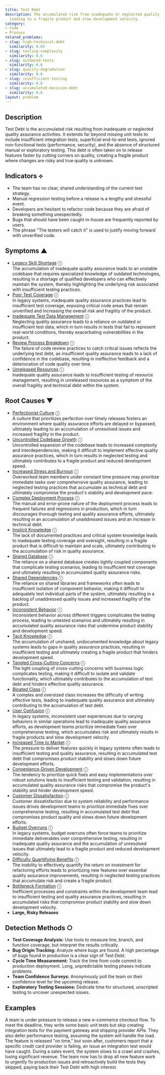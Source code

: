 ```yaml
---
title: Test Debt
description: The accumulated risk from inadequate or neglected quality assurance,
  leading to a fragile product and slow development velocity.
category:
- Code
- Process
related_problems:
- slug: high-technical-debt
  similarity: 0.65
- slug: testing-complexity
  similarity: 0.6
- slug: outdated-tests
  similarity: 0.6
- slug: quality-degradation
  similarity: 0.6
- slug: insufficient-testing
  similarity: 0.6
- slug: accumulated-decision-debt
  similarity: 0.6
layout: problem
---
```


## Description

Test Debt is the accumulated risk resulting from inadequate or neglected quality assurance activities. It extends far beyond missing unit tests to include insufficient integration tests, superficial end-to-end tests, ignored non-functional tests (performance, security), and the absence of structured manual or exploratory testing. This debt is often taken on to release features faster by cutting corners on quality, creating a fragile product where changes are risky and true quality is unknown.


## Indicators ⟡

- The team has no clear, shared understanding of the current test strategy.
- Manual regression testing before a release is a lengthy and stressful event.
- Developers are hesitant to refactor code because they are afraid of breaking something unexpectedly.
- Bugs that should have been caught in-house are frequently reported by users.
- The phrase "The testers will catch it" is used to justify moving forward with unverified code.


## Symptoms ▲

- [Legacy Skill Shortage](legacy-skill-shortage.md) <span class="info-tooltip" title="Confidence: 0.492, Strength: 0.736">ⓘ</span>
<br/>  The accumulation of inadequate quality assurance leads to an unstable codebase that requires specialized knowledge of outdated technologies, resulting in a shortage of qualified developers who can effectively maintain the system, thereby highlighting the underlying risk associated with insufficient testing practices.
- [Poor Test Coverage](poor-test-coverage.md) <span class="info-tooltip" title="Confidence: 0.463, Strength: 0.694">ⓘ</span>
<br/>  In legacy systems, inadequate quality assurance practices lead to insufficient test coverage, exposing critical code areas that remain unverified and increasing the overall risk and fragility of the product.
- [Inadequate Test Data Management](inadequate-test-data-management.md) <span class="info-tooltip" title="Confidence: 0.398, Strength: 0.841">ⓘ</span>
<br/>  Neglecting quality assurance leads to a reliance on outdated or insufficient test data, which in turn results in tests that fail to represent real-world conditions, thereby exacerbating vulnerabilities in the product.
- [Review Process Breakdown](review-process-breakdown.md) <span class="info-tooltip" title="Confidence: 0.384, Strength: 0.652">ⓘ</span>
<br/>  The failure of code review practices to catch critical issues reflects the underlying test debt, as insufficient quality assurance leads to a lack of confidence in the codebase, resulting in ineffective feedback and a deterioration of code quality over time.
- [Unreleased Resources](unreleased-resources.md) <span class="info-tooltip" title="Confidence: 0.302, Strength: 0.669">ⓘ</span>
<br/>  Inadequate quality assurance leads to insufficient testing of resource management, resulting in unreleased resources as a symptom of the overall fragility and technical debt within the system.

## Root Causes ▼

- [Perfectionist Culture](perfectionist-culture.md) <span class="info-tooltip" title="Confidence: 0.421, Strength: 0.893">ⓘ</span>
<br/>  A culture that prioritizes perfection over timely releases fosters an environment where quality assurance efforts are delayed or bypassed, ultimately leading to an accumulation of unresolved issues and increased fragility in the product.
- [Uncontrolled Codebase Growth](uncontrolled-codebase-growth.md) <span class="info-tooltip" title="Confidence: 0.372, Strength: 0.906">ⓘ</span>
<br/>  Uncontrolled expansion of the codebase leads to increased complexity and interdependencies, making it difficult to implement effective quality assurance practices, which in turn results in neglected testing and ultimately contributes to a fragile product and reduced development speed.
- [Increased Stress and Burnout](increased-stress-and-burnout.md) <span class="info-tooltip" title="Confidence: 0.366, Strength: 0.902">ⓘ</span>
<br/>  Overworked team members under constant time pressure may prioritize immediate tasks over comprehensive quality assurance, leading to neglected testing practices that accumulate as technical debt and ultimately compromise the product's stability and development pace.
- [Complex Deployment Process](complex-deployment-process.md) <span class="info-tooltip" title="Confidence: 0.353, Strength: 0.848">ⓘ</span>
<br/>  The manual and error-prone nature of the deployment process leads to frequent failures and regressions in production, which in turn discourages thorough testing and quality assurance efforts, ultimately resulting in an accumulation of unaddressed issues and an increase in technical debt.
- [Implicit Knowledge](implicit-knowledge.md) <span class="info-tooltip" title="Confidence: 0.352, Strength: 0.818">ⓘ</span>
<br/>  The lack of documented practices and critical system knowledge leads to inadequate testing coverage and oversight, resulting in a fragile product that is difficult to maintain and scale, ultimately contributing to the accumulation of risk in quality assurance.
- [Shared Database](shared-database.md) <span class="info-tooltip" title="Confidence: 0.350, Strength: 0.908">ⓘ</span>
<br/>  The reliance on a shared database creates tightly coupled components that complicate testing scenarios, leading to insufficient test coverage and ultimately resulting in accumulated quality assurance risks.
- [Shared Dependencies](shared-dependencies.md) <span class="info-tooltip" title="Confidence: 0.342, Strength: 0.932">ⓘ</span>
<br/>  The reliance on shared libraries and frameworks often leads to insufficient isolation of component behavior, making it difficult to adequately test individual parts of the system, ultimately resulting in a backlog of unaddressed quality issues and increased fragility of the product.
- [Inconsistent Behavior](inconsistent-behavior.md) <span class="info-tooltip" title="Confidence: 0.328, Strength: 0.926">ⓘ</span>
<br/>  Inconsistent behavior across different triggers complicates the testing process, leading to untested scenarios and ultimately resulting in accumulated quality assurance risks that undermine product stability and development speed.
- [Tacit Knowledge](tacit-knowledge.md) <span class="info-tooltip" title="Confidence: 0.327, Strength: 0.924">ⓘ</span>
<br/>  The accumulation of unshared, undocumented knowledge about legacy systems leads to gaps in quality assurance practices, resulting in insufficient testing and ultimately creating a fragile product that hinders development speed.
- [Tangled Cross-Cutting Concerns](tangled-cross-cutting-concerns.md) <span class="info-tooltip" title="Confidence: 0.325, Strength: 0.897">ⓘ</span>
<br/>  The tight coupling of cross-cutting concerns with business logic complicates testing, making it difficult to isolate and validate functionality, which ultimately contributes to the accumulation of test debt and hinders effective quality assurance.
- [Bloated Class](bloated-class.md) <span class="info-tooltip" title="Confidence: 0.323, Strength: 0.957">ⓘ</span>
<br/>  A complex and oversized class increases the difficulty of writing effective tests, leading to inadequate quality assurance and ultimately contributing to the accumulation of test debt.
- [User Confusion](user-confusion.md) <span class="info-tooltip" title="Confidence: 0.322, Strength: 0.936">ⓘ</span>
<br/>  In legacy systems, inconsistent user experiences due to varying behaviors in similar operations lead to inadequate quality assurance efforts, as development teams prioritize immediate fixes over comprehensive testing, which accumulates risk and ultimately results in fragile products and slow development velocity.
- [Increased Time to Market](increased-time-to-market.md) <span class="info-tooltip" title="Confidence: 0.321, Strength: 0.880">ⓘ</span>
<br/>  The pressure to deliver features quickly in legacy systems often leads to insufficient testing and quality assurance, resulting in accumulated test debt that compromises product stability and slows down future development efforts.
- [Convenience-Driven Development](convenience-driven-development.md) <span class="info-tooltip" title="Confidence: 0.321, Strength: 0.865">ⓘ</span>
<br/>  The tendency to prioritize quick fixes and easy implementations over robust solutions leads to insufficient testing and validation, resulting in accumulated quality assurance risks that compromise the product's stability and hinder development speed.
- [Customer Dissatisfaction](customer-dissatisfaction.md) <span class="info-tooltip" title="Confidence: 0.317, Strength: 0.921">ⓘ</span>
<br/>  Customer dissatisfaction due to system reliability and performance issues drives development teams to prioritize immediate fixes over comprehensive testing, resulting in accumulated test debt that compromises product quality and slows down future development efforts.
- [Budget Overruns](budget-overruns.md) <span class="info-tooltip" title="Confidence: 0.314, Strength: 0.950">ⓘ</span>
<br/>  In legacy systems, budget overruns often force teams to prioritize immediate deliverables over comprehensive testing, resulting in inadequate quality assurance and the accumulation of unresolved issues that ultimately lead to a fragile product and reduced development velocity.
- [Difficulty Quantifying Benefits](difficulty-quantifying-benefits.md) <span class="info-tooltip" title="Confidence: 0.304, Strength: 0.777">ⓘ</span>
<br/>  The inability to effectively quantify the return on investment for refactoring efforts leads to prioritizing new features over essential quality assurance improvements, resulting in neglected testing practices that accumulate risk and create a fragile product.
- [Bottleneck Formation](bottleneck-formation.md) <span class="info-tooltip" title="Confidence: 0.302, Strength: 0.942">ⓘ</span>
<br/>  Inefficient processes and constraints within the development team lead to insufficient testing and quality assurance practices, resulting in accumulated risks that compromise product stability and slow down development velocity.
- **Large, Risky Releases**

## Detection Methods ○

- **Test Coverage Analysis:** Use tools to measure line, branch, and function coverage, but interpret the results critically.
- **Bug Origin Tracking:** Analyze where bugs are found. A high percentage of bugs found in production is a clear sign of Test Debt.
- **Cycle Time Measurement:** Track the time from code commit to production deployment. Long, unpredictable testing phases indicate problems.
- **Team Confidence Surveys:** Anonymously poll the team on their confidence level for the upcoming release.
- **Exploratory Testing Sessions:** Dedicate time for structured, unscripted testing to uncover unexpected issues.


## Examples

A team is under pressure to release a new e-commerce checkout flow. To meet the deadline, they write some basic unit tests but skip creating integration tests for the payment gateway and shipping provider APIs. They also defer performance testing, assuming the system will handle the load. The feature is released "on time," but soon after, customers report that a specific credit card provider is failing, an issue an integration test would have caught. During a sales event, the system slows to a crawl and crashes, losing significant revenue. The team now has to drop all new feature work to urgently fix production issues and retroactively build the tests they skipped, paying back their Test Debt with high interest.
